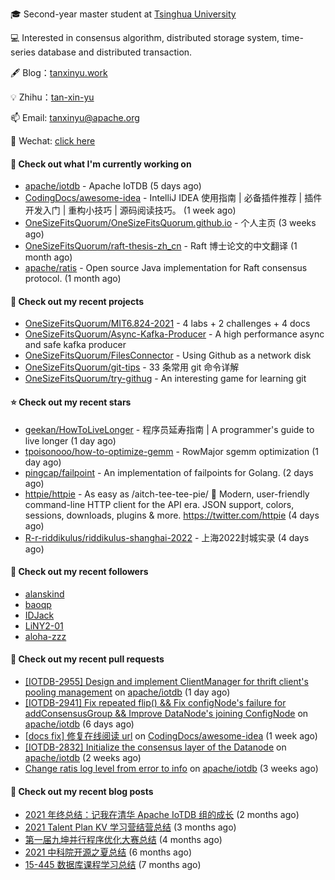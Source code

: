 🎓 Second-year master student at [Tsinghua University](https://www.tsinghua.edu.cn/)

💻 Interested in consensus algorithm, distributed storage system, time-series database and distributed transaction.

🖋 Blog：[tanxinyu.work](https://tanxinyu.work)

💡 Zhihu：[tan-xin-yu](https://www.zhihu.com/people/tan-xin-yu-22)

📫 Email: [tanxinyu@apache.org](mailto:tanxinyu@apache.org)

💬 Wechat: [click here](https://github.com/LebronAl/LebronAl/issues/1)

#### 👷 Check out what I'm currently working on

- [apache/iotdb](https://github.com/apache/iotdb) - Apache IoTDB (5 days ago)
- [CodingDocs/awesome-idea](https://github.com/CodingDocs/awesome-idea) - IntelliJ IDEA 使用指南 | 必备插件推荐 | 插件开发入门 | 重构小技巧 | 源码阅读技巧。  (1 week ago)
- [OneSizeFitsQuorum/OneSizeFitsQuorum.github.io](https://github.com/OneSizeFitsQuorum/OneSizeFitsQuorum.github.io) - 个人主页 (3 weeks ago)
- [OneSizeFitsQuorum/raft-thesis-zh_cn](https://github.com/OneSizeFitsQuorum/raft-thesis-zh_cn) - Raft 博士论文的中文翻译 (1 month ago)
- [apache/ratis](https://github.com/apache/ratis) - Open source Java implementation for Raft consensus protocol. (1 month ago)

#### 🌱 Check out my recent projects

- [OneSizeFitsQuorum/MIT6.824-2021](https://github.com/OneSizeFitsQuorum/MIT6.824-2021) - 4 labs &#43; 2 challenges &#43; 4 docs
- [OneSizeFitsQuorum/Async-Kafka-Producer](https://github.com/OneSizeFitsQuorum/Async-Kafka-Producer) - A high performance async and safe kafka producer
- [OneSizeFitsQuorum/FilesConnector](https://github.com/OneSizeFitsQuorum/FilesConnector) - Using Github as a network disk
- [OneSizeFitsQuorum/git-tips](https://github.com/OneSizeFitsQuorum/git-tips) - 33 条常用 git 命令详解
- [OneSizeFitsQuorum/try-githug](https://github.com/OneSizeFitsQuorum/try-githug) - An interesting game for learning git

#### ⭐ Check out my recent stars

- [geekan/HowToLiveLonger](https://github.com/geekan/HowToLiveLonger) - 程序员延寿指南 | A programmer&#39;s guide to live longer (1 day ago)
- [tpoisonooo/how-to-optimize-gemm](https://github.com/tpoisonooo/how-to-optimize-gemm) - RowMajor sgemm optimization (1 day ago)
- [pingcap/failpoint](https://github.com/pingcap/failpoint) - An implementation of failpoints for Golang. (2 days ago)
- [httpie/httpie](https://github.com/httpie/httpie) - As easy as /aitch-tee-tee-pie/ 🥧 Modern, user-friendly command-line HTTP client for the API era. JSON support, colors, sessions, downloads, plugins &amp; more. https://twitter.com/httpie (4 days ago)
- [R-r-riddikulus/riddikulus-shanghai-2022](https://github.com/R-r-riddikulus/riddikulus-shanghai-2022) - 上海2022封城实录 (4 days ago)

#### 👯 Check out my recent followers

- [alanskind](https://github.com/alanskind)
- [baoqp](https://github.com/baoqp)
- [IDJack](https://github.com/IDJack)
- [LiNY2-01](https://github.com/LiNY2-01)
- [aloha-zzz](https://github.com/aloha-zzz)

#### 🔨 Check out my recent pull requests

- [[IOTDB-2955] Design and implement ClientManager for thrift client&#39;s pooling management](https://github.com/apache/iotdb/pull/5595) on [apache/iotdb](https://github.com/apache/iotdb) (1 day ago)
- [[IOTDB-2941] Fix repeated flip() &amp;&amp; Fix configNode&#39;s failure for addConsensusGroup &amp;&amp; Improve DataNode&#39;s joining ConfigNode](https://github.com/apache/iotdb/pull/5544) on [apache/iotdb](https://github.com/apache/iotdb) (6 days ago)
- [[docs fix] 修复在线阅读 url](https://github.com/CodingDocs/awesome-idea/pull/3) on [CodingDocs/awesome-idea](https://github.com/CodingDocs/awesome-idea) (1 week ago)
- [[IOTDB-2832] Initialize the consensus layer of the Datanode](https://github.com/apache/iotdb/pull/5417) on [apache/iotdb](https://github.com/apache/iotdb) (2 weeks ago)
- [Change ratis log level from error to info](https://github.com/apache/iotdb/pull/5346) on [apache/iotdb](https://github.com/apache/iotdb) (3 weeks ago)

#### 📜 Check out my recent blog posts

- [2021 年终总结：记我在清华 Apache IoTDB 组的成长](https://tanxinyu.work/2021-annual-summary/) (2 months ago)
- [2021 Talent Plan KV 学习营结营总结](https://tanxinyu.work/tinykv/) (3 months ago)
- [第一届九坤并行程序优化大赛总结](https://tanxinyu.work/jiu-kun-parallel-program-optimization-contest/) (4 months ago)
- [2021 中科院开源之夏总结](https://tanxinyu.work/2021-summer-of-code/) (6 months ago)
- [15-445 数据库课程学习总结](https://tanxinyu.work/15-445/) (7 months ago)
